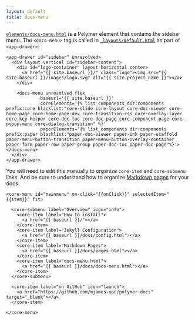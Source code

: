 ```yaml
---
layout: default
title: docs-menu
---
```


[`elements/docs-menu.html`](https://github.com/mjames-upc/polymer-docs/blob/master/elements/docs-menu.html) is a Polymer element that contains the sidebar menu. The `<docs-menu>` tag is called in [`_layouts/default.html`](https://github.com/mjames-upc/polymer-docs/blob/master/_layouts/default.html) as part of `<app-drawer>`:

    <app-drawer id="sidebar" unresolved>
      <div layout vertical id="sidebar-content">
        <div id="logo-container" layout horizontal center>
          <a href="{{ site.baseurl }}/" class="logo"><img src="{{ site.baseurl }}/images/logo.svg" alt="{{ site.project_name }}"></a>
        </div>

        <docs-menu unresolved flex
                 baseurl='{{ site.baseurl }}'
                 coreElements='{% list_components dir:components prefix:core blacklist:"core-slide core-layout core-doc-viewer core-home-page core-home-page-dev core-transition-css core-overlay-layer core-key-helper core-doc-toc core-doc-page core-component-page core-popup-menu core-dialog-transition" %}'
                 paperElements='{% list_components dir:components prefix:paper blacklist:"paper-doc-viewer paper-ink paper-scaffold paper-menu-button-transition paper-menu-button-overlay-container paper-form paper-row paper-group paper-doc-toc paper-doc-page"%}'></docs-menu>
      </div>
    </app-drawer>


You will need to edit this manually to organize `core-item` and `core-submenu` links.  And be sure to understand how to organize [Markdown pages](pages.html) for your docs.

    <core-menu id="mainmenu" on-click="{{onClick}}" selectedItem="{{item}}" fit>

      <core-submenu label="Overview" icon="info">
        <core-item label="How to install">
          <a href="{{ baseurl }}/"></a>
        </core-item>
        <core-item label="Jekyll Configuration">
          <a href="{{ baseurl }}/docs/config.html"></a>
        </core-item>
        <core-item label="Markdown Pages">
          <a href="{{ baseurl }}/docs/pages.html"></a>
        </core-item>
        <core-item label="docs-menu.html">
          <a href="{{ baseurl }}/docs/docs-menu.html"></a>
        </core-item>
      </core-submenu>

      <core-item label="on GitHub" icon="launch">
        <a href="https://github.com/mjames-upc/polymer-docs" target="_blank"></a>
      </core-item>

    </core-menu>


